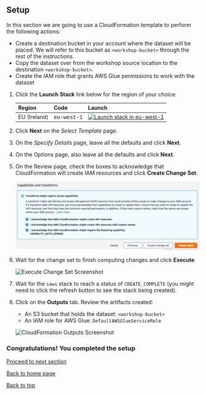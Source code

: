 ## Setup

In this section we are going to use a CloudFormation template to perform the following actions:  

* Create a destination bucket in your account where the dataset will be placed. We will refer to this bucket as `<workshop-bucket>` through the rest of the instructions.
* Copy the dataset over from the workshop source location to the destination  `<workshop-bucket>`. 
* Create the IAM role that grants AWS Glue permissions to work with the dataset


1. Click the **Launch Stack** link below for the region of your choice.

	Region| Code | Launch
	------|------|-------
	EU (Ireland) | <span style="font-family:'Courier';">eu-west-1</span> | [![Launch stack in eu-west-1](images/cfn-launch-stack.png)](https://console.aws.amazon.com/cloudformation/home?region=eu-west-1#/stacks/new?stackName=saws&templateURL=https://s3-eu-west-1.amazonaws.com/justdavid-serverless-analytics-workshop-eu-west-1/cfn/setup.yaml)

1. Click **Next** on the *Select Template* page.

1. On the *Specify Details* page, leave all the defaults and click **Next**.

1. On the Options page, also leave all the defaults and click **Next**.

1. On the Review page, check the boxes to acknowledge that CloudFormation will create IAM resources and click **Create Change Set**.

	![Acknowledge IAM Screenshot](images/0a-cfn-create-change-set.png)
    
 
1. Wait for the change set to finish computing changes and click **Execute**

	![Execute Change Set Screenshot](images/0b-cfn-execute-change-set.png)

1. Wait for the `saws` stack to reach a status of `CREATE_COMPLETE` (you might need to click the refresh button to see the stack being created). 

1. Click on the **Outputs** tab. Review the artifacts created: 
	* An S3 bucket that holds the dataset: `<workshop-bucket>`
	* An IAM role for AWS Glue: `DefaultAWSGlueServiceRole`

	![CloudFormation Outputs Screenshot](images/0c-cfn-outputs.png)


### Congratulations! You completed the setup

[Proceed to next section](02-data-catalog.md)

[Back to home page](README.md)

[Back to top](#setup)







